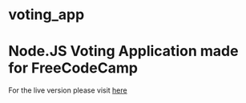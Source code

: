 # voting_app
<h1><b>Node.JS Voting Application made for FreeCodeCamp</b></h1>
<p>
For the live version please visit <a href="http://fccvotingappfcc.heroku.com" target="_blank" >here</a>
</p>
